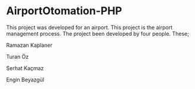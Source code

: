# AirportOtomation-PHP
This project was developed for an airport. This project is the airport management process. The project been developed by four people. 
These;

Ramazan  Kaplaner

Turan Öz

Serhat Kaçmaz

Engin Beyazgül

